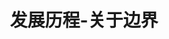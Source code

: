 ---
{
    layout: Layout,
    isMilestone: true,
    title: 发展历程-关于边界,
    aboutTitle: {
        title: 关于边界,
        subTitle: 专注于区块链、大数据相关产品技术研发和解决方案的⾼科技公司
    },
    aboutType: [
        {
            text: 关于我们,
            route: /about
        },
        {
            text: 发展历程,
            route: /milestone
        },
        {
            text: 荣誉资质,
            route: /honour
        },
        {
            text: 加入我们,
            route: /join
        },
    ],
    timelineContent: [
        {
            year: 2021,
            monthList: [
                {
                    month: '07',
                    events: [
                        {
                            event: IRITA 底层链平台通过信通院可信区块链功能评测
                        },
                        {
                            event: 边界智能成为分布式身份产业联盟（DID-Alliance,简称DIDA）成员单位
                        }
                    ]
                },
                {
                    month: '06',
                    events: [
                        {
                            event: 《基于区块链的大数据共享解决方案》 获2021长三角区块链应用创新大赛成长组冠军
                        }
                    ]
                },
                {
                    month: '04',
                    events: [
                        {
                            event: 边界智能正式升级成为可信区块链推进计划理事成员单位
                        }
                    ]
                },
                {
                    month: '03',
                    events: [
                        {
                            event: 边界智能成为中国中小企业协会区块链专委会常务理事单位，创始人曹恒当选常务理事会主席
                        }
                    ]
                },
                {
                    month: '02',
                    events: [
                        {
                            event: BSN 开放联盟链文昌链 IRITA OPB 正式上线发布
                        }
                    ]
                },
            ]
        },
        {
            year: 2020,
            monthList: [
                {
                    month: '12',
                    events: [
                        {
                            event: 边界智能成为 IEEE 标准协会高级会员，参与区块链标准制定
                        },
                        {
                            event: 通过 ISO9001 质量管理体系认证和 ISO27001 信息安全管理体系认证
                        }
                    ]
                },
                {
                    month: '10',
                    events: [
                        {
                            event:  IRITA HUB成功部署在BSN国内和国际版环境中并运营
                        }
                    ]
                },
                {
                    month: '07',
                    events: [
                        {
                            event: 加入区块链服务网络发展联盟并成为合格开发者
                        }
                    ]
                },
                {
                    month: '06',
                    events: [
                        {
                            event: BSN、IRITA 和 Chainlink 达成共同建立 BSN 跨链和预言机服务的合作
                        }
                    ]
                },
                {
                    month: '03',
                    events: [
                        {
                            event: 正式上线并开源自主研发的联盟链产品——跨域行业互信联盟产品（Inter-Realm Industry Trust Alliance，简称 IRITA)
                        }
                    ]
                },
            ]
        },
        {
            year: 2019,
            monthList: [
                {
                    month: '10',
                    events: [
                        {
                            event: 边界智能通过国家高新技术企业认定
                        }
                    ]
                },
                {
                    month: '08',
                    events: [
                        {
                            event: 边界智能打造的「 跨链服务联盟枢纽 ISCH」，荣获2019中国优秀区块链解决方案；为星康链提供区块链技术支持的「 区块链电子处方共享平台」也同时获奖
                        }
                    ]
                },
                {
                    month: '06',
                    events: [
                        {
                            event: 荣获中国最佳管理创新实践案例奖
                        }
                    ]
                },
                {
                    month: '05',
                    events: [
                        {
                            event: 边界智能成为 Cosmos 核心开发团队 Tendermint  的首要生态合作伙伴
                        }
                    ]
                },
                {
                    month: '01',
                    events: [
                        {
                            event: 上榜由链塔智库&工信部赛迪区块链研究院联合发布的《中国区块链企业百强榜》
                        }
                    ]
                },
            ]
        },
        {
            year: 2018,
            monthList: [
                {
                    month: '10',
                    events: [
                        {
                            event: 边界智能荣获 2018“创业在上海”国际创新创业大赛优秀企业奖
                        }
                    ]
                },
                {
                    month: '09',
                    events: [
                        {
                            event: 荣获中国健康医疗大数据产业创新大赛天使之星组冠军
                        }
                    ]
                },
                {
                    month: '04',
                    events: [
                        {
                            event: 边界智能加入中国信息通信研究院牵头组织的“可信区块链推进计划”
                        }
                    ]
                },
                {
                    month: '01',
                    events: [
                        {
                            event: 获得复星同浩数千万的 Pre-A 轮融资
                        }
                    ]
                },
            ]
        },
        {
            year: 2017,
            monthList: [
                {
                    month: '12',
                    events: [
                        {
                            event: 成为上海市软件行业协会会员单位
                        }
                    ]
                },
                {
                    month: '07',
                    events: [
                        {
                            event: 成为 Cosmos/Tendermint 中国地区唯一的运营及开源技术开发合作伙伴
                        }
                    ]
                },
                {
                    month: '01',
                    events: [
                        {
                            event: 获得上海万向区块链股份有限公司、瑞宁前锋信息技术有限公司的种子轮融资
                        }
                    ]
                },
            ]
        },
        {
            year: 2016,
            monthList: [
                {
                    month: '12',
                    events: [
                        {
                            event: 边界智能正式在上海成立
                        }
                    ]
                },
            ]
        },
    ]
}
---
